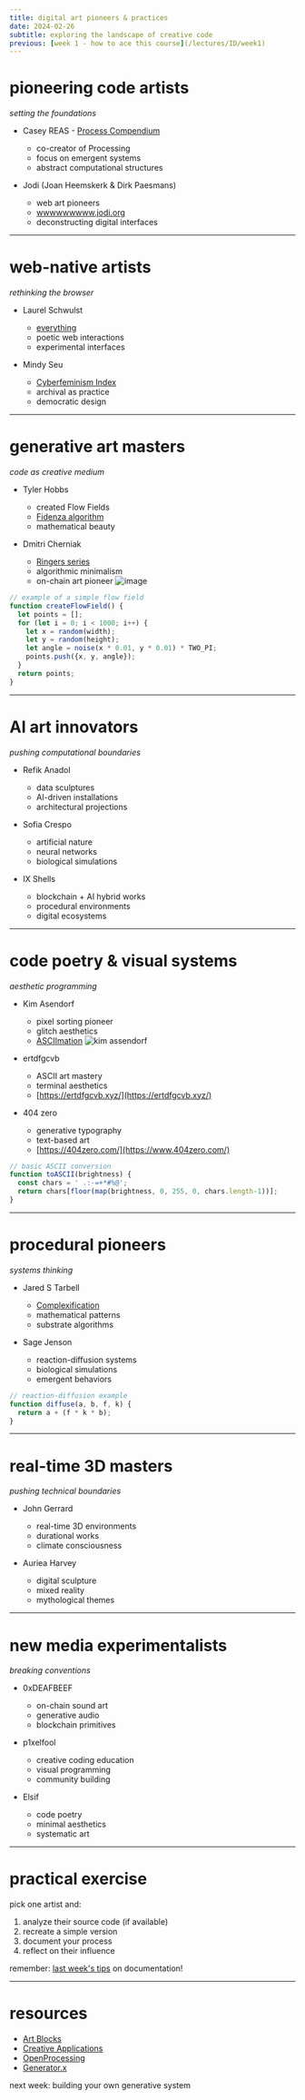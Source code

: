 ```yaml
---
title: digital art pioneers & practices
date: 2024-02-26
subtitle: exploring the landscape of creative code
previous: [week 1 - how to ace this course](/lectures/ID/week1)
---
```


# pioneering code artists
*setting the foundations*

* Casey REAS - [Process Compendium](https://reas.com/compendium_text/)
  * co-creator of Processing
  * focus on emergent systems
  * abstract computational structures

* Jodi (Joan Heemskerk & Dirk Paesmans)
  * web art pioneers
  * [wwwwwwwww.jodi.org](http://wwwwwwwww.jodi.org)
  * deconstructing digital interfaces

---

# web-native artists
*rethinking the browser*

* Laurel Schwulst
  * [everything](https://laurelschwulst.com/e/)
  * poetic web interactions
  * experimental interfaces

* Mindy Seu
  * [Cyberfeminism Index](https://cyberfeminismindex.com/)
  * archival as practice
  * democratic design

---

# generative art masters
*code as creative medium*

* Tyler Hobbs
  * created Flow Fields
  * [Fidenza algorithm](https://tylerxhobbs.com/fidenza)
  * mathematical beauty

* Dmitri Cherniak
  * [Ringers series](https://deadringers.dmitricherniak.com/)
  * algorithmic minimalism
  * on-chain art pioneer
![image](https://d2w9rnfcy7mm78.cloudfront.net/34643451/original_348d755b803f91b2daaa906cb04ba22b.png?1739922093?bc=0)

```javascript
// example of a simple flow field
function createFlowField() {
  let points = [];
  for (let i = 0; i < 1000; i++) {
    let x = random(width);
    let y = random(height);
    let angle = noise(x * 0.01, y * 0.01) * TWO_PI;
    points.push({x, y, angle});
  }
  return points;
}
```

---

# AI art innovators
*pushing computational boundaries*

* Refik Anadol
  * data sculptures
  * AI-driven installations
  * architectural projections

* Sofia Crespo
  * artificial nature
  * neural networks
  * biological simulations

* IX Shells
  * blockchain + AI hybrid works
  * procedural environments
  * digital ecosystems

---

# code poetry & visual systems
*aesthetic programming*

* Kim Asendorf
  * pixel sorting pioneer
  * glitch aesthetics
  * [ASCIImation](http://kimasendorf.com/)
![kim assendorf](https://d2w9rnfcy7mm78.cloudfront.net/34644191/original_338eaeaa3851d010b7961d78f29b1e14.png?1739924148?bc=0)

* ertdfgcvb
  * ASCII art mastery
  * terminal aesthetics
  * [https://ertdfgcvb.xyz/](https://ertdfgcvb.xyz/)

* 404 zero
  * generative typography
  * text-based art
  * [https://404zero.com/](https://www.404zero.com/)

```javascript
// basic ASCII conversion
function toASCII(brightness) {
  const chars = ' .:-=+*#%@';
  return chars[floor(map(brightness, 0, 255, 0, chars.length-1))];
}
```

---

# procedural pioneers
*systems thinking*

* Jared S Tarbell
  * [Complexification](http://www.complexification.net/)
  * mathematical patterns
  * substrate algorithms

* Sage Jenson
  * reaction-diffusion systems
  * biological simulations
  * emergent behaviors

```javascript
// reaction-diffusion example
function diffuse(a, b, f, k) {
  return a + (f * k * b);
}
```

---

# real-time 3D masters
*pushing technical boundaries*

* John Gerrard
  * real-time 3D environments
  * durational works
  * climate consciousness

* Auriea Harvey
  * digital sculpture
  * mixed reality
  * mythological themes

---

# new media experimentalists
*breaking conventions*

* 0xDEAFBEEF
  * on-chain sound art
  * generative audio
  * blockchain primitives

* p1xelfool
  * creative coding education
  * visual programming
  * community building

* Elsif
  * code poetry
  * minimal aesthetics
  * systematic art

---

# practical exercise

pick one artist and:
1. analyze their source code (if available)
2. recreate a simple version
3. document your process
4. reflect on their influence

remember: [last week's tips](/lectures/ID/week1) on documentation!

---

# resources

* [Art Blocks](https://artblocks.io)
* [Creative Applications](https://www.creativeapplications.net)
* [OpenProcessing](https://openprocessing.org)
* [Generator.x](https://generatorx.no)

next week: building your own generative system